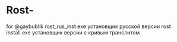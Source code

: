 # Rost-
for @gaybublik
rost_rus_inst.exe установщик русской версии
rost install.exe установщик версии с кривым транслитом
